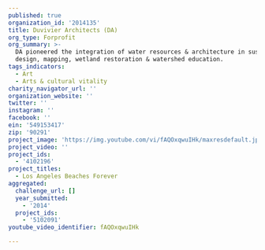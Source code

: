 ```yaml
---
published: true
organization_id: '2014135'
title: Duvivier Architects (DA)
org_type: Forprofit
org_summary: >-
  DA pioneered the integration of water resources & architecture in sustainable
  design, mapping, wetland restoration & watershed education.
tags_indicators:
  - Art
  - Arts & cultural vitality
charity_navigator_url: ''
organization_website: ''
twitter: ''
instagram: ''
facebook: ''
ein: '549153417'
zip: '90291'
project_image: 'https://img.youtube.com/vi/fAQOxqwuIHk/maxresdefault.jpg'
project_video: ''
project_ids:
  - '4102196'
project_titles:
  - Los Angeles Beaches Forever
aggregated:
  challenge_url: []
  year_submitted:
    - '2014'
  project_ids:
    - '5102091'
youtube_video_identifier: fAQOxqwuIHk

---
```

